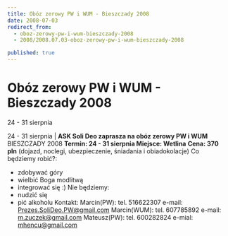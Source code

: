 ```yaml
---
title: Obóz zerowy PW i WUM - Bieszczady 2008
date: 2008-07-03
redirect_from: 
  - oboz-zerowy-pw-i-wum-bieszczady-2008
  - 2008/2008.07.03-oboz-zerowy-pw-i-wum-bieszczady-2008

published: true
---
```




# Obóz zerowy PW i WUM - Bieszczady 2008

<time>24 - 31 sierpnia</time>

24 - 31 sierpnia | 
**ASK Soli Deo zaprasza na obóz zerowy PW i WUM**
BIESZCZADY 2008
**Termin: 24 - 31 sierpnia
Miejsce: Wetlina**
**Cena: 370 pln** (dojazd, noclegi, ubezpieczenie, śniadania i obiadokolacje)
Co będziemy robić?:
- zdobywać góry
- wielbić Boga modlitwą
- integrować się :)
Nie będziemy:
- nudzić się
- pić alkoholu
Kontakt:
Marcin(PW): tel. 516622307 e-mail: Prezes.SoliDeo.PW@gmail.com
Marcin(WUM): tel. 607785892 e-mail: m.zuczek@gmail.com
Mateusz(PW): tel. 600282824 e-mial: mhencu@gmail.com



<!--CONTENT FROM OLD SERVER (jos before 2013): 24 - 31 sierpnia | 
**ASK Soli Deo zaprasza na obóz zerowy PW i WUM**


BIESZCZADY 2008


**Termin: 24 - 31 sierpnia
Miejsce: Wetlina**
**Cena: 370 pln** (dojazd, noclegi, ubezpieczenie, śniadania i obiadokolacje)


Co będziemy robić?:
- zdobywać góry
- wielbić Boga modlitwą
- integrować się :)
Nie będziemy:
- nudzić się
- pić alkoholu
Kontakt:


Marcin(PW): tel. 516622307 e-mail: Prezes.SoliDeo.PW@gmail.com
Marcin(WUM): tel. 607785892 e-mail: m.zuczek@gmail.com
Mateusz(PW): tel. 600282824 e-mial: mhencu@gmail.com


-->

<!--{{json:{"created_date":"2008-07-03 21:32:22","publish_down":"0000-00-00 00:00:00","id":"641"}}}-->